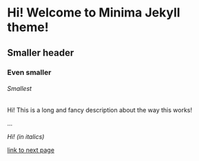 # Hi! Welcome to Minima Jekyll theme!
## Smaller header
### Even smaller
###### Smallest
Hi! This is a long and fancy description about the way this works!

...

*Hi! (in italics)*

[link to next page](../testnext.md)
